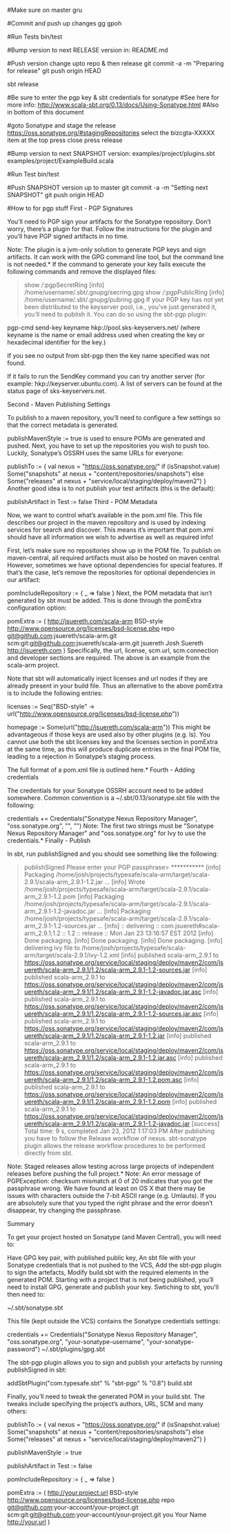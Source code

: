 


#Make sure on master
gru

#Commit and push up changes
gg
gpoh

#Run Tests
bin/test

#Bump version to next RELEASE version in:
  README.md

#Push version change upto repo & then release
git commit -a -m "Preparing for release"
git push origin HEAD

sbt release

#Be sure to enter the pgp key & sbt credentials for sonatype
#See here for more info: http://www.scala-sbt.org/0.13/docs/Using-Sonatype.html
#Also in bottom of this document

#goto Sonatype and stage the release
https://oss.sonatype.org/#stagingRepositories
select the bizcgta-XXXXX item at the top
press close
press release

#Bump version to next SNAPSHOT version:
  examples/project/plugins.sbt
  examples/project/ExampleBuild.scala

#Run Test
bin/test

#Push SNAPSHOT version up to master
git commit -a -m "Setting next SNAPSHOT"
git push origin HEAD


#How to for pgp stuff
First - PGP Signatures 

You’ll need to PGP sign your artifacts for the Sonatype repository. Don’t worry, there’s a plugin for that. Follow the instructions for the plugin and you’ll have PGP signed artifacts in no time.

Note: The plugin is a jvm-only solution to generate PGP keys and sign artifacts. It can work with the GPG command line tool, but the command line is not needed.*
If the command to generate your key fails execute the following commands and remove the displayed files:

> show */*:pgpSecretRing
[info] /home/username/.sbt/.gnupg/secring.gpg
> show */*:pgpPublicRing
[info] /home/username/.sbt/.gnupg/pubring.gpg
If your PGP key has not yet been distributed to the keyserver pool, i.e., you’ve just generated it, you’ll need to publish it. You can do so using the sbt-pgp plugin:

pgp-cmd send-key keyname hkp://pool.sks-keyservers.net/
(where keyname is the name or email address used when creating the key or hexadecimal identifier for the key.)

If you see no output from sbt-pgp then the key name specified was not found.

If it fails to run the SendKey command you can try another server (for example: hkp://keyserver.ubuntu.com). A list of servers can be found at the status page of sks-keyservers.net.

Second - Maven Publishing Settings 

To publish to a maven repository, you’ll need to configure a few settings so that the correct metadata is generated.

publishMavenStyle := true
is used to ensure POMs are generated and pushed. Next, you have to set up the repositories you wish to push too. Luckily, Sonatype’s OSSRH uses the same URLs for everyone:

publishTo := {
  val nexus = "https://oss.sonatype.org/"
  if (isSnapshot.value)
    Some("snapshots" at nexus + "content/repositories/snapshots")
  else
    Some("releases"  at nexus + "service/local/staging/deploy/maven2")
}
Another good idea is to not publish your test artifacts (this is the default):

publishArtifact in Test := false
Third - POM Metadata 

Now, we want to control what’s available in the pom.xml file. This file describes our project in the maven repository and is used by indexing services for search and discover. This means it’s important that pom.xml should have all information we wish to advertise as well as required info!

First, let’s make sure no repositories show up in the POM file. To publish on maven-central, all required artifacts must also be hosted on maven central. However, sometimes we have optional dependencies for special features. If that’s the case, let’s remove the repositories for optional dependencies in our artifact:

pomIncludeRepository := { _ => false }
Next, the POM metadata that isn’t generated by sbt must be added. This is done through the pomExtra configuration option:

pomExtra := (
  <url>http://jsuereth.com/scala-arm</url>
  <licenses>
    <license>
      <name>BSD-style</name>
      <url>http://www.opensource.org/licenses/bsd-license.php</url>
      <distribution>repo</distribution>
    </license>
  </licenses>
  <scm>
    <url>git@github.com:jsuereth/scala-arm.git</url>
    <connection>scm:git:git@github.com:jsuereth/scala-arm.git</connection>
  </scm>
  <developers>
    <developer>
      <id>jsuereth</id>
      <name>Josh Suereth</name>
      <url>http://jsuereth.com</url>
    </developer>
  </developers>)
Specifically, the url, license, scm.url, scm.connection and developer sections are required. The above is an example from the scala-arm project.

Note that sbt will automatically inject licenses and url nodes if they are already present in your build file. Thus an alternative to the above pomExtra is to include the following entries:

licenses := Seq("BSD-style" -> url("http://www.opensource.org/licenses/bsd-license.php"))

homepage := Some(url("http://jsuereth.com/scala-arm"))
This might be advantageous if those keys are used also by other plugins (e.g. ls). You cannot use both the sbt licenses key and the licenses section in pomExtra at the same time, as this will produce duplicate entries in the final POM file, leading to a rejection in Sonatype’s staging process.

The full format of a pom.xml file is outlined here.*
Fourth - Adding credentials 

The credentials for your Sonatype OSSRH account need to be added somewhere. Common convention is a ~/.sbt/0.13/sonatype.sbt file with the following:

credentials += Credentials("Sonatype Nexus Repository Manager",
                           "oss.sonatype.org",
                           "<your username>",
                           "<your password>")
Note: The first two strings must be "Sonatype Nexus Repository Manager" and "oss.sonatype.org" for Ivy to use the credentials.*
Finally - Publish 

In sbt, run publishSigned and you should see something like the following:

> publishSigned
Please enter your PGP passphrase> ***********
[info] Packaging /home/josh/projects/typesafe/scala-arm/target/scala-2.9.1/scala-arm_2.9.1-1.2.jar ...
[info] Wrote /home/josh/projects/typesafe/scala-arm/target/scala-2.9.1/scala-arm_2.9.1-1.2.pom
[info] Packaging /home/josh/projects/typesafe/scala-arm/target/scala-2.9.1/scala-arm_2.9.1-1.2-javadoc.jar ...
[info] Packaging /home/josh/projects/typesafe/scala-arm/target/scala-2.9.1/scala-arm_2.9.1-1.2-sources.jar ...
[info] :: delivering :: com.jsuereth#scala-arm_2.9.1;1.2 :: 1.2 :: release :: Mon Jan 23 13:16:57 EST 2012
[info] Done packaging.
[info] Done packaging.
[info] Done packaging.
[info]  delivering ivy file to /home/josh/projects/typesafe/scala-arm/target/scala-2.9.1/ivy-1.2.xml
[info]  published scala-arm_2.9.1 to https://oss.sonatype.org/service/local/staging/deploy/maven2/com/jsuereth/scala-arm_2.9.1/1.2/scala-arm_2.9.1-1.2-sources.jar
[info]  published scala-arm_2.9.1 to https://oss.sonatype.org/service/local/staging/deploy/maven2/com/jsuereth/scala-arm_2.9.1/1.2/scala-arm_2.9.1-1.2-javadoc.jar.asc
[info]  published scala-arm_2.9.1 to https://oss.sonatype.org/service/local/staging/deploy/maven2/com/jsuereth/scala-arm_2.9.1/1.2/scala-arm_2.9.1-1.2-sources.jar.asc
[info]  published scala-arm_2.9.1 to https://oss.sonatype.org/service/local/staging/deploy/maven2/com/jsuereth/scala-arm_2.9.1/1.2/scala-arm_2.9.1-1.2.jar
[info]  published scala-arm_2.9.1 to https://oss.sonatype.org/service/local/staging/deploy/maven2/com/jsuereth/scala-arm_2.9.1/1.2/scala-arm_2.9.1-1.2.jar.asc
[info]  published scala-arm_2.9.1 to https://oss.sonatype.org/service/local/staging/deploy/maven2/com/jsuereth/scala-arm_2.9.1/1.2/scala-arm_2.9.1-1.2.pom.asc
[info]  published scala-arm_2.9.1 to https://oss.sonatype.org/service/local/staging/deploy/maven2/com/jsuereth/scala-arm_2.9.1/1.2/scala-arm_2.9.1-1.2.pom
[info]  published scala-arm_2.9.1 to https://oss.sonatype.org/service/local/staging/deploy/maven2/com/jsuereth/scala-arm_2.9.1/1.2/scala-arm_2.9.1-1.2-javadoc.jar
[success] Total time: 9 s, completed Jan 23, 2012 1:17:03 PM
After publishing you have to follow the Release workflow of nexus. sbt-sonatype plugin allows the release workflow procedures to be performed directly from sbt.

Note: Staged releases allow testing across large projects of independent releases before pushing the full project.*
Note: An error message of PGPException: checksum mismatch at 0 of 20 indicates that you got the passphrase wrong. We have found at least on OS X that there may be issues with characters outside the 7-bit ASCII range (e.g. Umlauts). If you are absolutely sure that you typed the right phrase and the error doesn’t disappear, try changing the passphrase.

Summary 

To get your project hosted on Sonatype (and Maven Central), you will need to:

Have GPG key pair, with published public key,
An sbt file with your Sonatype credentials that is not pushed to the VCS,
Add the sbt-pgp plugin to sign the artefacts,
Modify build.sbt with the required elements in the generated POM.
Starting with a project that is not being published, you’ll need to install GPG, generate and publish your key. Swtiching to sbt, you’ll then need to:

~/.sbt/sonatype.sbt 

This file (kept outside the VCS) contains the Sonatype credentials settings:

credentials += Credentials("Sonatype Nexus Repository Manager",
                           "oss.sonatype.org",
                           "your-sonatype-username",
                           "your-sonatype-password")
~/.sbt/plugins/gpg.sbt 

The sbt-pgp plugin allows you to sign and publish your artefacts by running publishSigned in sbt:

addSbtPlugin("com.typesafe.sbt" % "sbt-pgp" % "0.8")
build.sbt 

Finally, you’ll need to tweak the generated POM in your build.sbt. The tweaks include specifying the project’s authors, URL, SCM and many others:

publishTo := {
  val nexus = "https://oss.sonatype.org/"
  if (isSnapshot.value)
    Some("snapshots" at nexus + "content/repositories/snapshots")
  else
    Some("releases" at nexus + "service/local/staging/deploy/maven2")
}

publishMavenStyle := true

publishArtifact in Test := false

pomIncludeRepository := { _ => false }

pomExtra := (
  <url>http://your.project.url</url>
  <licenses>
    <license>
      <name>BSD-style</name>
      <url>http://www.opensource.org/licenses/bsd-license.php</url>
      <distribution>repo</distribution>
    </license>
  </licenses>
  <scm>
    <url>git@github.com:your-account/your-project.git</url>
    <connection>scm:git:git@github.com:your-account/your-project.git</connection>
  </scm>
  <developers>
    <developer>
      <id>you</id>
      <name>Your Name</name>
      <url>http://your.url</url>
    </developer>
  </developers>
)